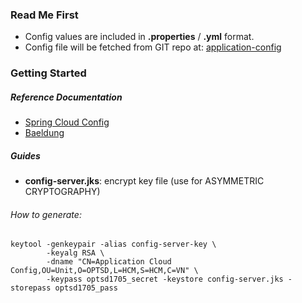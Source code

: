 ### Read Me First
- Config values are included in **.properties** / **.yml** format.
- Config file will be fetched from GIT repo at: [application-config](https://github.com/transidai1705/application-config.git)

### Getting Started

##### Reference Documentation
- [Spring Cloud Config](https://spring.io/projects/spring-cloud-config)
- [Baeldung](https://www.baeldung.com/spring-cloud-configuration)

##### Guides
- **config-server.jks**: encrypt key file (use for ASYMMETRIC CRYPTOGRAPHY)

###### How to generate: 

``` 
keytool -genkeypair -alias config-server-key \
        -keyalg RSA \ 
        -dname "CN=Application Cloud Config,OU=Unit,O=OPTSD,L=HCM,S=HCM,C=VN" \
        -keypass optsd1705_secret -keystore config-server.jks -storepass optsd1705_pass

```